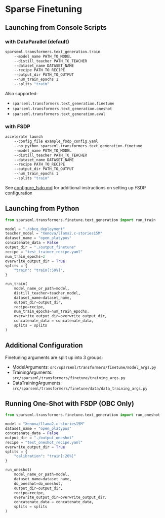 # Sparse Finetuning

## Launching from Console Scripts

### with DataParallel (default)

```bash
sparseml.transformers.text_generation.train
    --model_name PATH_TO_MODEL
    --distill_teacher PATH_TO_TEACHER
    --dataset_name DATASET_NAME
    --recipe PATH_TO_RECIPE
    --output_dir PATH_TO_OUTPUT
    --num_train_epochs 1
    --splits "train"
```

Also supported:

* `sparseml.transformers.text_generation.finetune`
* `sparseml.transformers.text_generation.oneshot`
* `sparseml.transformers.text_generation.eval`

### with FSDP

```bash
accelerate launch 
    --config_file example_fsdp_config.yaml 
    --no_python sparseml.transformers.text_generation.finetune
    --model_name PATH_TO_MODEL
    --distill_teacher PATH_TO_TEACHER
    --dataset_name DATASET_NAME
    --recipe PATH_TO_RECIPE
    --output_dir PATH_TO_OUTPUT
    --num_train_epochs 1
    --splits "train"
```

See [configure_fsdp.md](https://github.com/neuralmagic/sparseml/blob/main/integrations/huggingface-transformers/finetuning/configure_fsdp.md) for additional instructions on setting up FSDP configuration

## Launching from Python

```python
from sparseml.transformers.finetune.text_generation import run_train

model = "./obcq_deployment"
teacher_model = "Xenova/llama2.c-stories15M"
dataset_name = "open_platypus"
concatenate_data = False
output_dir = "./output_finetune"
recipe = "test_trainer_recipe.yaml"
num_train_epochs=2
overwrite_output_dir = True
splits = {
    "train": "train[:50%]",
}

run_train(
    model_name_or_path=model,
    distill_teacher=teacher_model,
    dataset_name=dataset_name,
    output_dir=output_dir,
    recipe=recipe,
    num_train_epochs=num_train_epochs,
    overwrite_output_dir=overwrite_output_dir,
    concatenate_data = concatenate_data,
    splits = splits
)
```

## Additional Configuration

Finetuning arguments are split up into 3 groups:

* ModelArguments: `src/sparseml/transformers/finetune/model_args.py`
* TrainingArguments: `src/sparseml/transformers/finetune/training_args.py`
* DataTrainingArguments: `src/sparseml/transformers/finetune/data/data_training_args.py`


## Running One-Shot with FSDP (OBC Only)
```python
from sparseml.transformers.finetune.text_generation import run_oneshot

model = "Xenova/llama2.c-stories15M"
dataset_name = "open_platypus"
concatenate_data = False
output_dir = "./output_oneshot"
recipe = "test_oneshot_recipe.yaml"
overwrite_output_dir = True
splits = {
    "calibration": "train[:20%]"
}

run_oneshot(
    model_name_or_path=model,
    dataset_name=dataset_name,
    do_oneshot=do_oneshot,
    output_dir=output_dir,
    recipe=recipe,
    overwrite_output_dir=overwrite_output_dir,
    concatenate_data = concatenate_data,
    splits = splits
)
```
